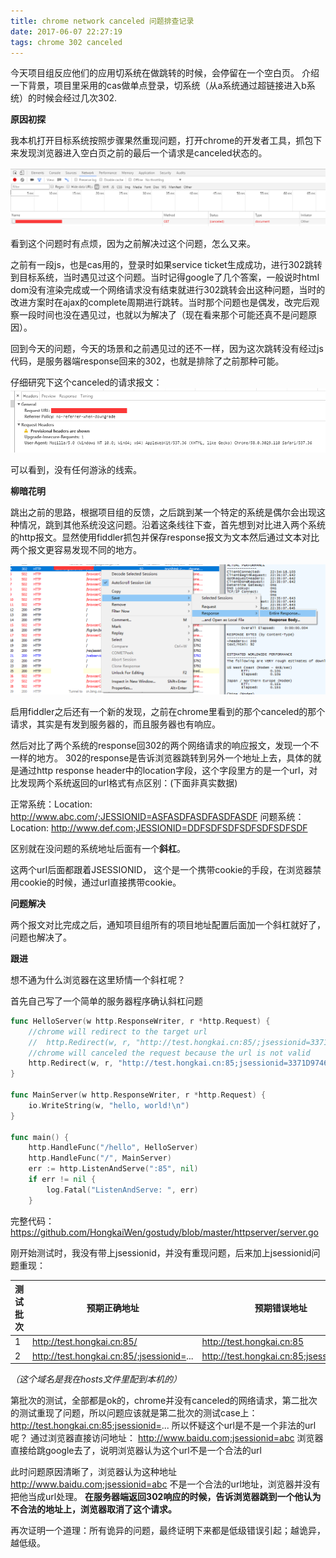 ```yaml
---
title: chrome network canceled 问题排查记录
date: 2017-06-07 22:27:19
tags: chrome 302 canceled
---
```


今天项目组反应他们的应用切系统在做跳转的时候，会停留在一个空白页。
介绍一下背景，项目里采用的cas做单点登录，切系统（从a系统通过超链接进入b系统）的时候会经过几次302.

**原因初探**

我本机打开目标系统按照步骤果然重现问题，打开chrome的开发者工具，抓包下来发现浏览器进入空白页之前的最后一个请求是canceled状态的。

![chrome canceled network][1]


看到这个问题时有点烦，因为之前解决过这个问题，怎么又来。

之前有一段js，也是cas用的，登录时如果service ticket生成成功，进行302跳转到目标系统，当时遇见过这个问题。当时记得google了几个答案，一般说时html dom没有渲染完成或一个网络请求没有结束就进行302跳转会出这种问题，当时的改进方案时在ajax的complete周期进行跳转。当时那个问题也是偶发，改完后观察一段时间也没在遇见过，也就以为解决了（现在看来那个可能还真不是问题原因）。

回到今天的问题，今天的场景和之前遇见过的还不一样，因为这次跳转没有经过js代码，是服务器端response回来的302，也就是排除了之前那种可能。

仔细研究下这个canceled的请求报文：
![请求报文详情][2]


可以看到，没有任何游泳的线索。

**柳暗花明**

跳出之前的思路，根据项目组的反馈，之后跳到某一个特定的系统是偶尔会出现这种情况，跳到其他系统没这问题。沿着这条线往下查，首先想到对比进入两个系统的http报文。显然使用fiddler抓包并保存response报文为文本然后通过文本对比两个报文更容易发现不同的地方。

![fiddler 保存完整response为文本][3]

启用fiddler之后还有一个新的发现，之前在chrome里看到的那个canceled的那个请求，其实是有发到服务器的，而且服务器也有响应。

然后对比了两个系统的response回302的两个网络请求的响应报文，发现一个不一样的地方。
302的response是告诉浏览器跳转到另外一个地址上去，具体的就是通过http response header中的location字段，这个字段里方的是一个url，对比发现两个系统返回的url格式有点区别：(下面非真实数据)

正常系统：Location: http://www.abc.com/;JESSIONID=ASFASDFASDFASDFASDF
问题系统：Location: http://www.def.com;JESSIONID=DDFSDFSDFSDFSDFSDFSDF

区别就在没问题的系统地址后面有一个**斜杠**。

这两个url后面都跟着JSESSIONID， 这个是一个携带cookie的手段，在浏览器禁用cookie的时候，通过url直接携带cookie。

**问题解决**

两个报文对比完成之后，通知项目组所有的项目地址配置后面加一个斜杠就好了，问题也解决了。

**跟进**

想不通为什么浏览器在这里矫情一个斜杠呢？

首先自己写了一个简单的服务器程序确认斜杠问题

```go
func HelloServer(w http.ResponseWriter, r *http.Request) {
	//chrome will redirect to the target url
	//	http.Redirect(w, r, "http://test.hongkai.cn:85/;jsessionid=3371D97462347B30C7D55ABD9C455E31", http.StatusFound)
	//chrome will canceled the request because the url is not valid
	http.Redirect(w, r, "http://test.hongkai.cn:85;jsessionid=3371D97462347B30C7D55ABD9C455E31", http.StatusFound)
}

func MainServer(w http.ResponseWriter, r *http.Request) {
	io.WriteString(w, "hello, world!\n")
}

func main() {
	http.HandleFunc("/hello", HelloServer)
	http.HandleFunc("/", MainServer)
	err := http.ListenAndServe(":85", nil)
	if err != nil {
		log.Fatal("ListenAndServe: ", err)
	}
```
完整代码：https://github.com/HongkaiWen/gostudy/blob/master/httpserver/server.go

刚开始测试时，我没有带上jsessionid，并没有重现问题，后来加上jsessionid问题重现：

| 测试批次    |  预期正确地址   |  预期错误地址   | 
| --- | --- | --- |
|  1   |  http://test.hongkai.cn:85/   | http://test.hongkai.cn:85    |
|  2   | http://test.hongkai.cn:85/;jsessionid=...   |  http://test.hongkai.cn:85;jsessionid=...   | 

*（这个域名是我在hosts文件里配到本机的）*

第批次的测试，全部都是ok的，chrome并没有canceled的网络请求，第二批次的测试重现了问题，所以问题应该就是第二批次的测试case上：
http://test.hongkai.cn:85;jsessionid=...
所以怀疑这个url是不是一个非法的url呢？
通过浏览器直接访问地址：
http://www.baidu.com;jsessionid=abc
浏览器直接给跳google去了，说明浏览器认为这个url不是一个合法的url

此时问题原因清晰了，浏览器认为这种地址
http://www.baidu.com;jsessionid=abc
不是一个合法的url地址，浏览器并没有把他当成url处理。
**在服务器端返回302响应的时候，告诉浏览器跳到一个他认为不合法的地址上，浏览器取消了这个请求。**


再次证明一个道理：所有诡异的问题，最终证明下来都是低级错误引起；越诡异，越低级。



  [1]: https://raw.githubusercontent.com/HongkaiWen/images/master/blog/chrome_network_canceled/chrome_canceled.png
  [2]: https://raw.githubusercontent.com/HongkaiWen/images/master/blog/chrome_network_canceled/chrome_canceled_detail.png
  [3]: https://raw.githubusercontent.com/HongkaiWen/images/master/blog/chrome_network_canceled/%E6%8A%93%E5%8C%85.png
